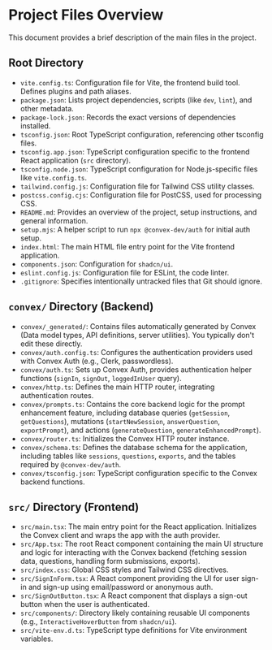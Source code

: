 # Project Files Overview

This document provides a brief description of the main files in the project.

## Root Directory

- `vite.config.ts`: Configuration file for Vite, the frontend build tool. Defines plugins and path aliases.
- `package.json`: Lists project dependencies, scripts (like `dev`, `lint`), and other metadata.
- `package-lock.json`: Records the exact versions of dependencies installed.
- `tsconfig.json`: Root TypeScript configuration, referencing other tsconfig files.
- `tsconfig.app.json`: TypeScript configuration specific to the frontend React application (`src` directory).
- `tsconfig.node.json`: TypeScript configuration for Node.js-specific files like `vite.config.ts`.
- `tailwind.config.js`: Configuration file for Tailwind CSS utility classes.
- `postcss.config.cjs`: Configuration file for PostCSS, used for processing CSS.
- `README.md`: Provides an overview of the project, setup instructions, and general information.
- `setup.mjs`: A helper script to run `npx @convex-dev/auth` for initial auth setup.
- `index.html`: The main HTML file entry point for the Vite frontend application.
- `components.json`: Configuration for `shadcn/ui`.
- `eslint.config.js`: Configuration file for ESLint, the code linter.
- `.gitignore`: Specifies intentionally untracked files that Git should ignore.

## `convex/` Directory (Backend)

- `convex/_generated/`: Contains files automatically generated by Convex (Data model types, API definitions, server utilities). You typically don't edit these directly.
- `convex/auth.config.ts`: Configures the authentication providers used with Convex Auth (e.g., Clerk, passwordless).
- `convex/auth.ts`: Sets up Convex Auth, provides authentication helper functions (`signIn`, `signOut`, `loggedInUser` query).
- `convex/http.ts`: Defines the main HTTP router, integrating authentication routes.
- `convex/prompts.ts`: Contains the core backend logic for the prompt enhancement feature, including database queries (`getSession`, `getQuestions`), mutations (`startNewSession`, `answerQuestion`, `exportPrompt`), and actions (`generateQuestion`, `generateEnhancedPrompt`).
- `convex/router.ts`: Initializes the Convex HTTP router instance.
- `convex/schema.ts`: Defines the database schema for the application, including tables like `sessions`, `questions`, `exports`, and the tables required by `@convex-dev/auth`.
- `convex/tsconfig.json`: TypeScript configuration specific to the Convex backend functions.

## `src/` Directory (Frontend)

- `src/main.tsx`: The main entry point for the React application. Initializes the Convex client and wraps the app with the auth provider.
- `src/App.tsx`: The root React component containing the main UI structure and logic for interacting with the Convex backend (fetching session data, questions, handling form submissions, exports).
- `src/index.css`: Global CSS styles and Tailwind CSS directives.
- `src/SignInForm.tsx`: A React component providing the UI for user sign-in and sign-up using email/password or anonymous auth.
- `src/SignOutButton.tsx`: A React component that displays a sign-out button when the user is authenticated.
- `src/components/`: Directory likely containing reusable UI components (e.g., `InteractiveHoverButton` from `shadcn/ui`).
- `src/vite-env.d.ts`: TypeScript type definitions for Vite environment variables.
